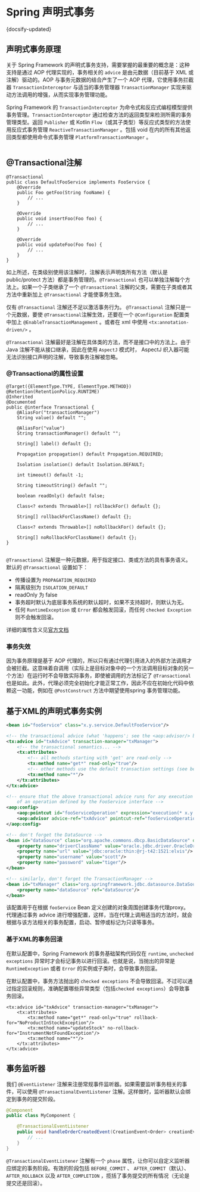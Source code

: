 # Spring 声明式事务
{docsify-updated}

## 声明式事务原理
关于 Spring Framework 的声明式事务支持，需要掌握的最重要的概念是：这种支持是通过 AOP 代理实现的，事务相关的 `advice` 是由元数据（目前基于 XML 或注解）驱动的。AOP 与事务元数据的结合产生了一个 AOP 代理，它使用事务拦截器 `TransactionInterceptor` 与适当的事务管理器 `TransactionManager` 实现来驱动方法调用的增强，从而实现事务管理功能。

Spring Framework 的 `TransactionInterceptor` 为命令式和反应式编程模型提供事务管理。`TransactionInterceptor` 通过检查方法的返回类型来检测所需的事务管理类型。返回 `Publisher` 或 Kotlin `Flow`（或其子类型）等反应式类型的方法使用反应式事务管理 `ReactiveTransactionManager` 。包括 void 在内的所有其他返回类型都使用命令式事务管理 `PlatformTransactionManager` 。

<center><img src="pics/tx.png" alt=""></center>

## @Transactional注解
```
@Transactional
public class DefaultFooService implements FooService {
	@Override
	public Foo getFoo(String fooName) {
		// ...
	}

	@Override
	public void insertFoo(Foo foo) {
		// ...
	}

	@Override
	public void updateFoo(Foo foo) {
		// ...
	}
}
```
如上所述，在类级别使用该注解时，注解表示声明类所有方法（默认是 public/protect 方法）都是事务管理的。`@Transactional` 也可以单独注解每个方法上。如果一个子类继承了一个 `@Transactional` 注解的父类，需要在子类或者其方法中重新加上 `@Transactional` 才能使事务生效。

仅有 `@Transactional` 注解还不足以激活事务行为。 `@Transactional` 注解只是一个元数据，要使 `@Transactional`注解生效，还要在一个 `@Configuration` 配置类中加上 `@EnableTransactionManagement` 。或者在 xml 中使用 `<tx:annotation-driven/>` 。

`@Transactional` 注解最好是注解在具体类的方法，而不是接口中的方法上。由于 Java 注解不能从接口继承，因此在使用 `AspectJ` 模式时， AspectJ 织入器可能无法识别接口声明的注解，导致事务注解被忽略。

### @Transactional的属性设置
```
@Target({ElementType.TYPE, ElementType.METHOD})
@Retention(RetentionPolicy.RUNTIME)
@Inherited
@Documented
public @interface Transactional {
    @AliasFor("transactionManager")
    String value() default "";

    @AliasFor("value")
    String transactionManager() default "";

    String[] label() default {};

    Propagation propagation() default Propagation.REQUIRED;

    Isolation isolation() default Isolation.DEFAULT;

    int timeout() default -1;

    String timeoutString() default "";

    boolean readOnly() default false;

    Class<? extends Throwable>[] rollbackFor() default {};

    String[] rollbackForClassName() default {};

    Class<? extends Throwable>[] noRollbackFor() default {};

    String[] noRollbackForClassName() default {};
}
```

<center><img src="pics/transactional.png" alt=""></center>

`@Transactional` 注解是一种元数据，用于指定接口、类或方法的具有事务语义。默认的 `@Transactional` 设置如下：
+ 传播设置为 `PROPAGATION_REQUIRED` 
+ 隔离级别为 `ISOLATION_DEFAULT` 
+ readOnly 为 false
+ 事务超时默认为底层事务系统的默认超时，如果不支持超时，则默认为无。
+ 任何 `RuntimeException` 或 `Error` 都会触发回滚，而任何 `checked Exception` 则不会触发回滚。

详细的属性含义见[官方文档](https://docs.spring.io/spring-framework/reference/data-access/transaction/declarative/annotations.html#transaction-declarative-attransactional-settings)

### 事务失效
因为事务原理是基于 AOP 代理的，所以只有通过代理引用进入的外部方法调用才会被拦截。这意味着自调用（实际上是目标对象中的一个方法调用目标对象的另一个方法）在运行时不会导致实际事务，即使被调用的方法标记了 `@Transactional` 也是如此。此外，代理必须完全初始化才能正常工作，因此不应在初始化代码中依赖这一功能，例如在 `@PostConstruct` 方法中期望使用spring 事务管理功能。

## 基于XML的声明式事务实例
```xml
<bean id="fooService" class="x.y.service.DefaultFooService"/>

<!-- the transactional advice (what 'happens'; see the <aop:advisor/> bean below) -->
<tx:advice id="txAdvice" transaction-manager="txManager">
	<!-- the transactional semantics... -->
	<tx:attributes>
		<!-- all methods starting with 'get' are read-only -->
		<tx:method name="get*" read-only="true"/>
		<!-- other methods use the default transaction settings (see below) -->
		<tx:method name="*"/>
	</tx:attributes>
</tx:advice>

<!-- ensure that the above transactional advice runs for any execution
	of an operation defined by the FooService interface -->
<aop:config>
	<aop:pointcut id="fooServiceOperation" expression="execution(* x.y.service.FooService.*(..))"/>
	<aop:advisor advice-ref="txAdvice" pointcut-ref="fooServiceOperation"/>
</aop:config>

<!-- don't forget the DataSource -->
<bean id="dataSource" class="org.apache.commons.dbcp.BasicDataSource" destroy-method="close">
	<property name="driverClassName" value="oracle.jdbc.driver.OracleDriver"/>
	<property name="url" value="jdbc:oracle:thin:@rj-t42:1521:elvis"/>
	<property name="username" value="scott"/>
	<property name="password" value="tiger"/>
</bean>

<!-- similarly, don't forget the TransactionManager -->
<bean id="txManager" class="org.springframework.jdbc.datasource.DataSourceTransactionManager">
	<property name="dataSource" ref="dataSource"/>
</bean>
```
该配置用于在根据 `fooService` Bean 定义创建的对象周围创建事务代理proxy。代理通过事务 advice 进行增强配置，这样，当在代理上调用适当的方法时，就会根据与该方法相关的事务配置，启动、暂停或标记为只读等事务。

### 基于XML的事务回滚
在默认配置中，Spring Framework 的事务基础架构代码仅在 `runtime`, `unchecked exceptions` 异常时才会标记事务以进行回滚。也就是说，当抛出的异常是 `RuntimeException` 或者 `Error` 的实例或子类时，会导致事务回滚。

在默认配置中，事务方法抛出的 `checked exceptions` 不会导致回滚。不过可以通过指定回滚规则，准确配置哪些异常类型（包括`checked exceptions`）会导致事务回滚。
```
<tx:advice id="txAdvice" transaction-manager="txManager">
	<tx:attributes>
		<tx:method name="get*" read-only="true" rollback-for="NoProductInStockException"/>
		<tx:method name="updateStock" no-rollback-for="InstrumentNotFoundException"/>
		<tx:method name="*"/>
	</tx:attributes>
</tx:advice>
```

## 事务监听器
我们 `@EventListener` 注解来注册常规事件监听器。如果需要监听事务相关的事件，可以使用 `@TransactionalEventListener` 注解。这样做时，监听器默认会绑定到事务的提交阶段。
```java
@Component
public class MyComponent {

	@TransactionalEventListener
	public void handleOrderCreatedEvent(CreationEvent<Order> creationEvent) {
		// ...
	}
}
```

`@TransactionalEventListener` 注解有一个 `phase` 属性，让你可以自定义监听器应绑定的事务阶段。有效的阶段包括 `BEFORE_COMMIT` 、 `AFTER_COMMIT`（默认）、`AFTER_ROLLBACK` 以及 `AFTER_COMPLETION` ，揽括了事务提交的所有情况（无论是提交还是回滚）。
